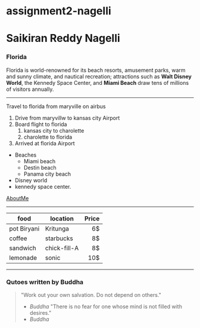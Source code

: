# assignment2-nagelli
# Saikiran Reddy Nagelli
### Florida
 Florida is world-renowned for its beach resorts, amusement parks, warm and sunny climate, and nautical recreation; attractions such as **Walt Disney World**, the Kennedy Space Center, and **Miami Beach** draw tens of millions of visitors annually.

 ---
 Travel to florida from maryville on airbus
 1. Drive from maryvillw to kansas city Airport
 2. Board flight to florida
    1. kansas city to charolette
    2. charolette to florida
3. Arrived at florida Airport

* Beaches
    * Miami beach
    * Destin beach
    * Panama city beach
* Disney world
* kennedy space center.

[AboutMe](https://github.com/SaiKiranReddy17/assignment2-nagelli/blob/main/AboutMe.md)

---
| food | location | Price |
| ---| ---| ---: |
| pot Biryani | Kritunga | 6$ |
| coffee | starbucks | 8$ |
| sandwich | chick-fill-A | 8$|
| lemonade | sonic | 10$ |

---

### Qutoes written by Buddha

> "Work out your own salvation. Do not depend on others." 
> - *Buddha*
> "There is no fear for one whose mind is not filled with desires."
> - *Buddha*


